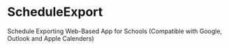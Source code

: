 # ScheduleExport
Schedule Exporting Web-Based App for Schools (Compatible with Google, Outlook and Apple Calenders)
